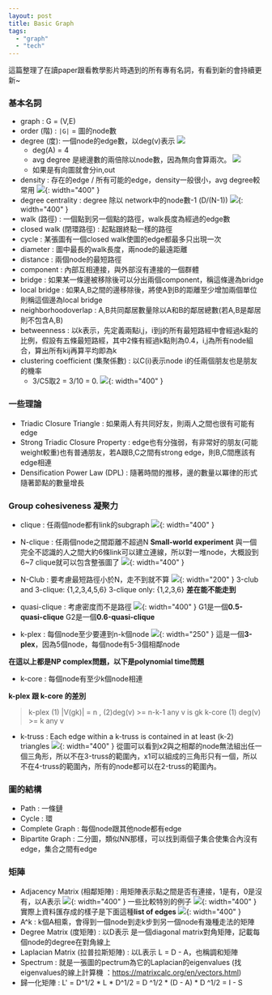 ```yaml
---
layout: post
title: Basic Graph
tags: 
  - "graph" 
  - "tech"
---
```

這篇整理了在讀paper跟看教學影片時遇到的所有專有名詞，有看到新的會持續更新~

### 基本名詞
- graph : G = (V,E)
- order (階) : `|G|` = 圖的node數
- degree (度): 一個node的edge數，以deg(v)表示
![](https://i.imgur.com/s6SmGWF.png)
    - deg(A) = 4
    - avg degree 是總邊數的兩倍除以node數，因為無向會算兩次。
![](https://i.imgur.com/RPgxkfX.png)
    - 如果是有向圖就會分in,out
- density : 存在的edge / 所有可能的edge，density一般很小，avg degree較常用
![](https://i.imgur.com/aU9nxfP.png){: width="400" }
- degree centrality : degree 除以 network中的node數-1 (D/(N-1))
![](https://i.imgur.com/V9QW61P.png){: width="400" } 
- walk (路徑) : 一個點到另一個點的路徑，walk長度為經過的edge數
- closed walk (閉環路徑) : 起點跟終點一樣的路徑
- cycle : 某張圖有一個closed walk使圖的edge都最多只出現一次
- diameter : 圖中最長的walk長度，兩node的最遠距離
- distance : 兩個node的最短路徑
- component : 內部互相連接，與外部沒有連接的一個群體
- bridge : 如果某一條邊被移除後可以分出兩個component，稱這條邊為bridge
- local bridge : 如果A,B之間的邊移除後，將使A到B的距離至少增加兩個單位則稱這個邊為local bridge
- neighborhoodoverlap : A,B共同鄰居數量除以A和B的鄰居總數(若A,B是鄰居則不包含A,B)
- betweenness : 以k表示，先定義兩點i,j，i到j的所有最短路經中會經過k點的比例，假設有五條最短路經，其中2條有經過k點則為0.4，i,j為所有node組合，算出所有kij再算平均即為k
- clustering coefficient (集聚係數) : 以C(i)表示node i的任兩個朋友也是朋友的機率
    - 3/C5取2 = 3/10 = 0.
![](https://i.imgur.com/PLhb2h7.png){: width="400" }

### 一些理論
- Triadic Closure Triangle : 如果兩人有共同好友，則兩人之間也很有可能有edge
- Strong Triadic Closure Property : edge也有分強弱，有非常好的朋友(可能weight較重)也有普通朋友，若A跟B,C之間有strong edge，則B,C間應該有edge相連
- Densification Power Law (DPL) : 隨著時間的推移，邊的數量以冪律的形式隨著節點的數量增長

### Group cohesiveness 凝聚力
- clique : 任兩個node都有link的subgraph
![](https://i.imgur.com/4wywqSl.png){: width="400" } 
- N-clique : 任兩個node之間距離不超過N
**Small-world experiment**
與一個完全不認識的人之間大約6條link可以建立連線，所以對一堆node，大概設到6~7 clique就可以包含整張圖了
![](https://i.imgur.com/zWAeyPi.png){: width="400" }

- N-Club : 要考慮最短路徑小於N，走不到就不算
![](https://i.imgur.com/ErgcVUI.png){: width="200" }
3-club and 3-clique: {1,2,3,4,5,6}
3-clique only: {1,2,3,6}
**差在能不能走到**
- quasi-clique : 考慮密度而不是路徑
![](https://i.imgur.com/Snn2PtV.png){: width="400" } 
G1是一個**0.5-quasi-clique**
G2是一個**0.6-quasi-clique**

- k-plex : 每個node至少要連到n-k個node
![](https://i.imgur.com/Qx45jO6.png){: width="250" }
這是一個**3-plex**，因為5個node，每個node有5-3個相鄰node  

**在這以上都是NP complex問題，以下是polynomial time問題**

- k-core : 每個node有至少k個node相連

**k-plex 跟 k-core 的差別**
> k-plex (1) |V(gk)| = n , (2)deg(v) >= n-k-1 any v is gk
> k-core (1) deg(v) >= k any v

- k-truss : Each edge within a k-truss is contained in at least (k-2) triangles
![](https://i.imgur.com/b51BtbS.png){: width="400" }
從圖可以看到x2與之相鄰的node無法組出任一個三角形，所以不在3-truss的範圍內，x1可以組成的三角形只有一個，所以不在4-truss的範圍內，所有的node都可以在2-truss的範圍內。

### 圖的結構
- Path : 一條鏈
- Cycle : 環
- Complete Graph : 每個node跟其他node都有edge
- Bipartite Graph : 二分圖，類似NN那樣，可以找到兩個子集合使集合內沒有edge，集合之間有edge

### 矩陣
- Adjacency Matrix (相鄰矩陣) : 用矩陣表示點之間是否有連接，1是有，0是沒有，以A表示
![](https://i.imgur.com/YQHSRz5.png){: width="400" }
一些比較特別的例子
![](https://i.imgur.com/S2bvHXx.png){: width="400" } 
實際上資料匯存成的樣子是下面這種**list of edges**
![](https://i.imgur.com/34MjBna.png){: width="400" } 
- A^k : k個A相乘，會得到一個node到走k步到另一個node有幾種走法的矩陣
- Degree Matrix (度矩陣) : 以D表示 是一個diagonal matrix對角矩陣，記載每個node的degree在對角線上
- Laplacian Matrix (拉普拉斯矩陣) : 以L表示 L = D - A，也稱調和矩陣
- Spectrum : 就是一張圖的pectrum為它的Laplacian的eigenvalues
(找eigenvalues的線上計算機 ：https://matrixcalc.org/en/vectors.html)
- 歸一化矩陣 : L' = D^1/2 * L * D^1/2 = D ^1/2 * (D - A) * D ^1/2 = I - S
